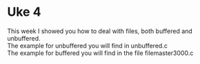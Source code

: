 
# Uke 4

This week I showed you how to deal with files, both buffered and unbuffered.  
The example for unbuffered you will find in unbuffered.c  
The example for buffered you will find in the file filemaster3000.c
